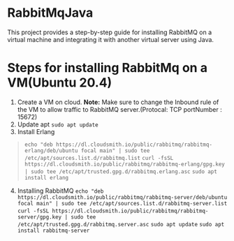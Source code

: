 # RabbitMqJava

This project provides a step-by-step guide for installing RabbitMQ on a virtual machine and integrating it with another virtual server using Java.

# Steps for installing RabbitMq on a VM(Ubuntu 20.4)
1. Create a VM on cloud. 
**Note:** Make sure to change the Inbound rule of the VM to allow traffic to RabbitMQ server.(Protocal: TCP portNumber : 15672)
2. Update apt
`sudo apt update`
3. Install Erlang
> `echo "deb https://dl.cloudsmith.io/public/rabbitmq/rabbitmq-erlang/deb/ubuntu focal main" | sudo tee /etc/apt/sources.list.d/rabbitmq.list` 
> `curl -fsSL https://dl.cloudsmith.io/public/rabbitmq/rabbitmq-erlang/gpg.key | sudo tee /etc/apt/trusted.gpg.d/rabbitmq.erlang.asc`
`sudo apt install erlang`
4. Installing RabbitMQ
`echo "deb https://dl.cloudsmith.io/public/rabbitmq/rabbitmq-server/deb/ubuntu focal main" | sudo tee /etc/apt/sources.list.d/rabbitmq-server.list`
`curl -fsSL https://dl.cloudsmith.io/public/rabbitmq/rabbitmq-server/gpg.key | sudo tee /etc/apt/trusted.gpg.d/rabbitmq.server.asc`
`sudo apt update`
`sudo apt install rabbitmq-server`

